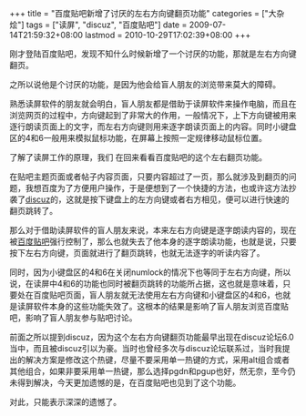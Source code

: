 +++
title = "百度贴吧新增了讨厌的左右方向键翻页功能"
categories = ["大杂烩"]
tags = ["读屏", "discuz", "百度贴吧"]
date = 2009-07-14T21:59:32+08:00
lastmod = 2010-10-29T17:02:39+08:00
+++



刚才登陆百度贴吧，发现不知什么时候新增了一个讨厌的功能，那就是左右方向键翻页。

之所以说他是个讨厌的功能，是因为他会给盲人朋友的浏览带来莫大的障碍。

熟悉读屏软件的朋友就会明白，盲人朋友都是借助于读屏软件来操作电脑，而且在浏览网页的过程中，方向键起到了非常大的作用，一般情况下，上下方向键被用来逐行朗读页面上的文字，而左右方向键则用来逐字朗读页面上的内容。同时小键盘区的4和6一般用来模拟鼠标功能，在屏幕上按照一定规律移动鼠标位置。

了解了读屏工作的原理，我们 在回来看看百度贴吧的这个左右翻页功能。



在贴吧主题页面或者帖子内容页面，只要内容超过了一页，那么就涉及到翻页的问题，我想百度为了方便用户操作，于是便想到了一个快捷的方法，也或许这方法抄袭了<a href="http://www.discuz.net" target="_blank">discuz</a>的，这就是按下键盘上的左方向键或者右方相见，便可以进行快速的翻页跳转了。

那么对于借助读屏软件的盲人朋友来说，本来左右方向键是逐字朗读内容的，现在被<a href="http://tieba.baidu.com" target="_blank">百度贴吧</a>强行控制了，那么也就失去了他本身的逐字朗读功能，也就是说，只要按下左右方向键，页面就进行了翻页跳转，也就无法逐字的听读内容了。

同时，因为小键盘区的4和6在关闭numlock的情况下也等同于左右方向键，所以说，在读屏中4和6的功能也同时被翻页跳转的功能所占据，这也就是意味着，只要处在百度贴吧页面，盲人朋友就无法使用左右方向键和小键盘区的4和6，也就是读屏软件本身的这些功能失效了。这根本的结果是影响了盲人朋友浏览百度贴吧，影响了盲人朋友参与贴吧讨论。

前面之所以提到discuz，因为这个左右方向键翻页功能最早出现在discuz论坛6.0当中，而且被discuz引以为豪。当时也曾经多次与discuz论坛联系过，当时我提出的解决方案是修改这个热键，尽量不要采用单一热键的方式，采用alt组合或者其他组合，如果非要采用单一热键，那么选择pgdn和pgup也好，然无奈，至今仍未得到解决，今天更加遗憾的是，在百度贴吧也见到了这个功能。

对此，只能表示深深的遗憾了。

